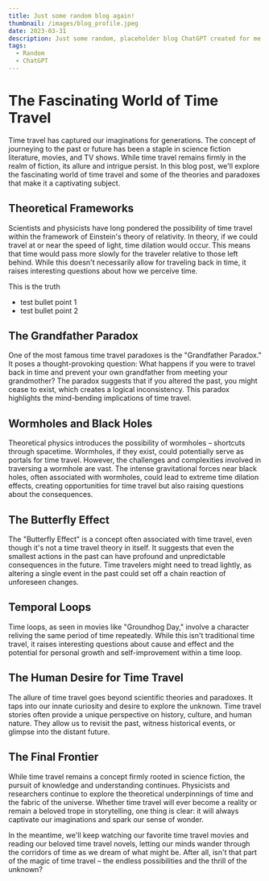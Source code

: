```yaml
---
title: Just some random blog again!
thumbnail: /images/blog_profile.jpeg
date: 2023-03-31
description: Just some random, placeholder blog ChatGPT created for me about Next.js.
tags:
  - Random
  - ChatGPT
---
```


# The Fascinating World of Time Travel

Time travel has captured our imaginations for generations. The concept of journeying to the past or future has been a staple in science fiction literature, movies, and TV shows. While time travel remains firmly in the realm of fiction, its allure and intrigue persist. In this blog post, we'll explore the fascinating world of time travel and some of the theories and paradoxes that make it a captivating subject.

## Theoretical Frameworks

Scientists and physicists have long pondered the possibility of time travel within the framework of Einstein's theory of relativity. In theory, if we could travel at or near the speed of light, time dilation would occur. This means that time would pass more slowly for the traveler relative to those left behind. While this doesn't necessarily allow for traveling back in time, it raises interesting questions about how we perceive time.

This is the truth

- test bullet point 1
- test bullet point 2

## The Grandfather Paradox

One of the most famous time travel paradoxes is the "Grandfather Paradox." It poses a thought-provoking question: What happens if you were to travel back in time and prevent your own grandfather from meeting your grandmother? The paradox suggests that if you altered the past, you might cease to exist, which creates a logical inconsistency. This paradox highlights the mind-bending implications of time travel.

## Wormholes and Black Holes

Theoretical physics introduces the possibility of wormholes – shortcuts through spacetime. Wormholes, if they exist, could potentially serve as portals for time travel. However, the challenges and complexities involved in traversing a wormhole are vast. The intense gravitational forces near black holes, often associated with wormholes, could lead to extreme time dilation effects, creating opportunities for time travel but also raising questions about the consequences.

## The Butterfly Effect

The "Butterfly Effect" is a concept often associated with time travel, even though it's not a time travel theory in itself. It suggests that even the smallest actions in the past can have profound and unpredictable consequences in the future. Time travelers might need to tread lightly, as altering a single event in the past could set off a chain reaction of unforeseen changes.

## Temporal Loops

Time loops, as seen in movies like "Groundhog Day," involve a character reliving the same period of time repeatedly. While this isn't traditional time travel, it raises interesting questions about cause and effect and the potential for personal growth and self-improvement within a time loop.

## The Human Desire for Time Travel

The allure of time travel goes beyond scientific theories and paradoxes. It taps into our innate curiosity and desire to explore the unknown. Time travel stories often provide a unique perspective on history, culture, and human nature. They allow us to revisit the past, witness historical events, or glimpse into the distant future.

## The Final Frontier

While time travel remains a concept firmly rooted in science fiction, the pursuit of knowledge and understanding continues. Physicists and researchers continue to explore the theoretical underpinnings of time and the fabric of the universe. Whether time travel will ever become a reality or remain a beloved trope in storytelling, one thing is clear: it will always captivate our imaginations and spark our sense of wonder.

In the meantime, we'll keep watching our favorite time travel movies and reading our beloved time travel novels, letting our minds wander through the corridors of time as we dream of what might be. After all, isn't that part of the magic of time travel – the endless possibilities and the thrill of the unknown?
